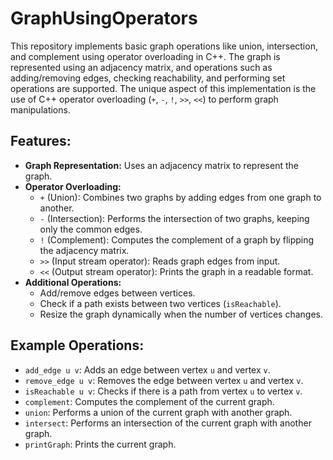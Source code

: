# GraphUsingOperators

This repository implements basic graph operations like union, intersection, and complement using operator overloading in C++. The graph is represented using an adjacency matrix, and operations such as adding/removing edges, checking reachability, and performing set operations are supported. The unique aspect of this implementation is the use of C++ operator overloading (`+`, `-`, `!`, `>>`, `<<`) to perform graph manipulations.

## Features:
- **Graph Representation:** Uses an adjacency matrix to represent the graph.
- **Operator Overloading:**
  - `+` (Union): Combines two graphs by adding edges from one graph to another.
  - `-` (Intersection): Performs the intersection of two graphs, keeping only the common edges.
  - `!` (Complement): Computes the complement of a graph by flipping the adjacency matrix.
  - `>>` (Input stream operator): Reads graph edges from input.
  - `<<` (Output stream operator): Prints the graph in a readable format.
- **Additional Operations:**
  - Add/remove edges between vertices.
  - Check if a path exists between two vertices (`isReachable`).
  - Resize the graph dynamically when the number of vertices changes.

## Example Operations:
- `add_edge u v`: Adds an edge between vertex `u` and vertex `v`.
- `remove_edge u v`: Removes the edge between vertex `u` and vertex `v`.
- `isReachable u v`: Checks if there is a path from vertex `u` to vertex `v`.
- `complement`: Computes the complement of the current graph.
- `union`: Performs a union of the current graph with another graph.
- `intersect`: Performs an intersection of the current graph with another graph.
- `printGraph`: Prints the current graph.

